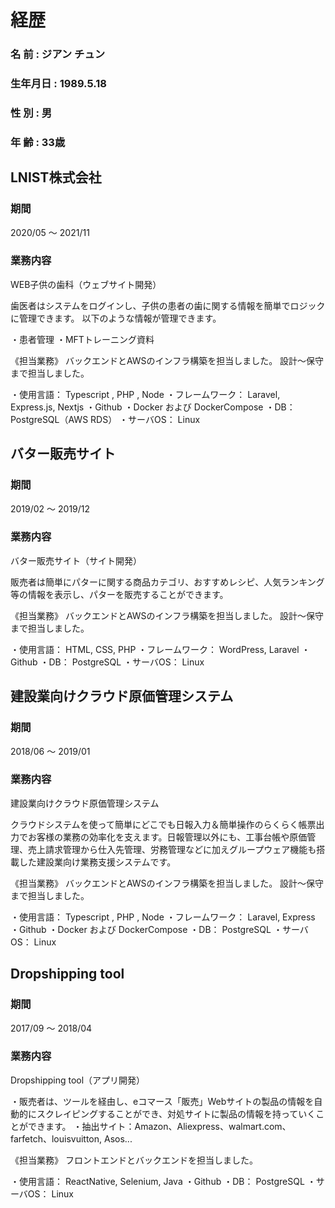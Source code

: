 # 経歴

### 名    前 : ジアン チュン
### 生年月日 : 1989.5.18
### 性    別 : 男
### 年    齢 : 33歳

## LNIST株式会社

### 期間

2020/05 〜 2021/11

### 業務内容

WEB子供の歯科（ウェブサイト開発）

歯医者はシステムをログインし、子供の患者の歯に関する情報を簡単でロジックに管理できます。
以下のような情報が管理できます。

・患者管理
・MFTトレーニング資料

《担当業務》
バックエンドとAWSのインフラ構築を担当しました。
設計〜保守まで担当しました。

・使用言語： Typescript , PHP , Node
・フレームワーク： Laravel, Express.js, Nextjs
・Github
・Docker および DockerCompose
・DB： PostgreSQL（AWS RDS）
・サーバOS： Linux

## バター販売サイト

### 期間

2019/02 〜 2019/12

### 業務内容

バター販売サイト（サイト開発）

販売者は簡単にパターに関する商品カテゴリ、おすすめレシピ、人気ランキング等の情報を表示し、パターを販売することができます。

《担当業務》
バックエンドとAWSのインフラ構築を担当しました。
設計〜保守まで担当しました。

・使用言語： HTML, CSS, PHP
・フレームワーク：  WordPress, Laravel
・Github
・DB： PostgreSQL
・サーバOS： Linux

## 建設業向けクラウド原価管理システム

### 期間

2018/06 〜 2019/01

### 業務内容

建設業向けクラウド原価管理システム

クラウドシステムを使って簡単にどこでも日報入力＆簡単操作のらくらく帳票出力でお客様の業務の効率化を支えます。日報管理以外にも、工事台帳や原価管理、売上請求管理から仕入先管理、労務管理などに加えグループウェア機能も搭載した建設業向け業務支援システムです。

《担当業務》
バックエンドとAWSのインフラ構築を担当しました。
設計〜保守まで担当しました。

・使用言語： Typescript , PHP , Node
・フレームワーク：  Laravel, Express
・Github
・Docker および DockerCompose
・DB： PostgreSQL
・サーバOS： Linux

## Dropshipping tool

### 期間

2017/09 〜 2018/04

### 業務内容

Dropshipping tool（アプリ開発）

・販売者は、ツールを経由し、eコマース「販売」Webサイトの製品の情報を自動的にスクレイピングすることができ、対処サイトに製品の情報を持っていくことができます。
・抽出サイト：Amazon、Aliexpress、walmart.com、farfetch、louisvuitton, Asos...

《担当業務》
フロントエンドとバックエンドを担当しました。

・使用言語： ReactNative, Selenium, Java
・Github
・DB： PostgreSQL
・サーバOS： Linux
